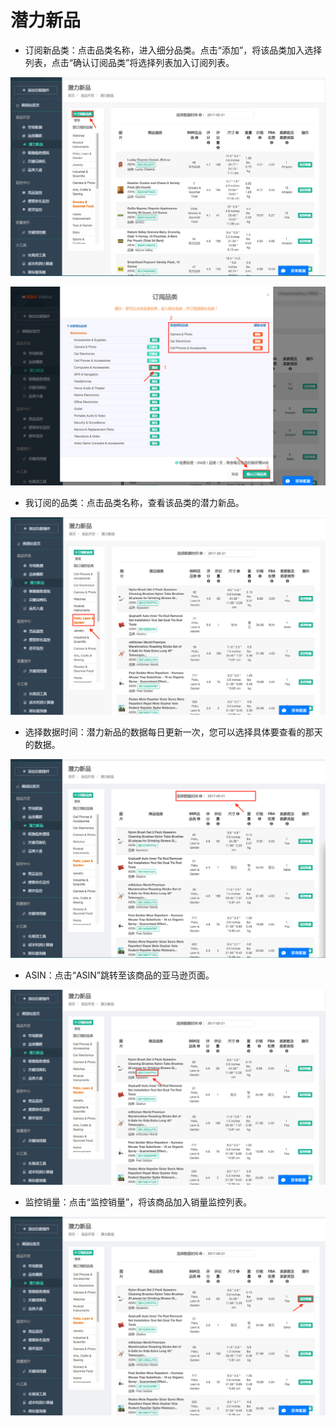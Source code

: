 # 潜力新品

- 订阅新品类：点击品类名称，进入细分品类。点击“添加”，将该品类加入选择列表，点击“确认订阅品类”将选择列表加入订阅列表。

![](images/26.png)

![](images/27.png)

- 我订阅的品类：点击品类名称，查看该品类的潜力新品。

![](images/28.png)

- 选择数据时间：潜力新品的数据每日更新一次，您可以选择具体要查看的那天的数据。

![](images/29.png)

- ASIN：点击“ASIN”跳转至该商品的亚马逊页面。

![](images/30.png)

- 监控销量：点击“监控销量”，将该商品加入销量监控列表。

![](images/31.png)
